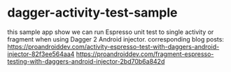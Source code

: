 # dagger-activity-test-sample
 this sample app show we can run Espresso unit test to single activity or fragment when using Dagger 2 Android injector.
 corresponding blog posts:
 https://proandroiddev.com/activity-espresso-test-with-daggers-android-injector-82f3ee564aa4
 https://proandroiddev.com/fragment-espresso-testing-with-daggers-android-injector-2bd70b6a842d

